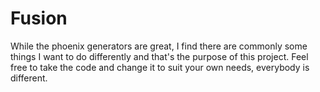 # Fusion

While the phoenix generators are great, I find there are commonly some things I want to do differently and that's the purpose of this project. Feel free to take the code and change it to suit your own needs, everybody is different.
